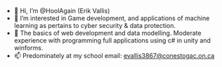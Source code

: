 - 👋 Hi, I’m @HoolAgain (Erik Vallis)
- 👀 I’m interested in Game development, and applications of machine learning as pertains to cyber security & data protection.
- 🌱 The basics of web development and data modelling. Moderate experience with programming full applications using c# in unity and winforms.
- 📫 Predominately at my school email: evallis3867@conestogac.on.ca

<!---
HoolAgain/HoolAgain is a ✨ special ✨ repository because its `README.md` (this file) appears on your GitHub profile.
You can click the Preview link to take a look at your changes.
--->
